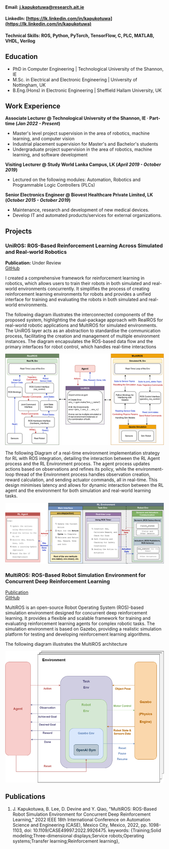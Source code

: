 #### Email: [j.kapukotuwa@research.ait.ie](mailto:j.kapukotuwa@research.ait.ie)
#### LinkedIn: [https://lk.linkedin.com/in/kapukotuwa](https://lk.linkedin.com/in/kapukotuwa)
#### Technical Skills: ROS, Python, PyTorch, TensorFlow, C, PLC, MATLAB, VHDL, Verilog

## Education
- PhD in Computer Engineering | Technological University of the Shannon, IE
- M.Sc. in Electrical and Electronic Engineering | University of Nottingham, UK
- B.Eng.(Hons) in Electronic Engineering | Sheffield Hallam University, UK

## Work Experience
**Associate Lecturer @ Technological University of the Shannon, IE · Part-time (_Jan 2022 - Present_)**
- Master's level project supervision in the area of robotics, machine learning, and computer vision
- Industrial placement supervision for Master's and Bachelor's students
- Undergraduate project supervision in the area of robotics, machine learning, and software development

**Visiting Lecturer @ Study World Lanka Campus, LK  (_April 2019 - October 2019_)**
- Lectured on the following modules: Automation, Robotics and Programmable Logic Controllers (PLCs)

**Senior Electronics Engineer @ Biovest Healthcare Private Limited, LK (_October 2015 - October 2019_)**
- Maintenance, research and development of new medical devices.
- Develop IT and automated products/services for external organizations.

## Projects
### UniROS: ROS-Based Reinforcement Learning Across Simulated and Real-world Robotics

**Publication:** Under Review  
[GitHub](https://github.com/ncbdrck/UniROS)

I created a comprehensive framework for reinforcement learning in robotics, which allows users to train their robots in both simulated and real-world environments concurrently. It simplifies the process of creating reinforcement learning environments for robots and provides a unified interface for training and evaluating the robots in both simulated and real-world environments.

The following diagram illustrates the interconnected components of the proposed system, highlighting the dual-package approach with RealROS for real-world robotic applications and MultiROS for simulated environments. The UniROS layer acts as an abstraction to standardise the communication process, facilitating the creation and management of multiple environment instances. The diagram encapsulates the ROS-based data flow and the primary interfaces for robot control, which handles real-time interactions

![UniROS](/assets/img/abstraction_layers.png)

The following Diagram of a real-time environment implementation strategy for RL with ROS integration, detailing the interaction between the RL Agent process and the RL Environment process. The agent process updates actions based on observations and refines its policy, while the environment-loop thread of the Environment process handles observation creation, reward calculation, and sending actuator commands, all in real-time. This design minimises latency and allows for dynamic interaction between the RL agent and the environment for both simulation and real-world learning tasks.

![Real-time Environment](/assets/img/Ijrr_real_time.png)



### MultiROS: ROS-Based Robot Simulation Environment for Concurrent Deep Reinforcement Learning
[Publication](https://ieeexplore.ieee.org/document/9926475)  
[GitHub](https://github.com/ncbdrck/multiros)

MultiROS is an open-source Robot Operating System (ROS)-based simulation environment designed for concurrent deep reinforcement learning. It provides a flexible and scalable framework for training and evaluating reinforcement learning agents for complex robotic tasks. The simulation environment is based on Gazebo, providing a realistic simulation platform for testing and developing reinforcement learning algorithms.

The following diagram illustrates the MultiROS architecture

![MultiROS](/assets/img/multiros.png)


## Publications
1. J. Kapukotuwa, B. Lee, D. Devine and Y. Qiao, "MultiROS: ROS-Based Robot Simulation Environment for Concurrent Deep Reinforcement Learning," 2022 IEEE 18th International Conference on Automation Science and Engineering (CASE), Mexico City, Mexico, 2022, pp. 1098-1103, doi: 10.1109/CASE49997.2022.9926475. keywords: {Training;Solid modeling;Three-dimensional displays;Service robots;Operating systems;Transfer learning;Reinforcement learning},

